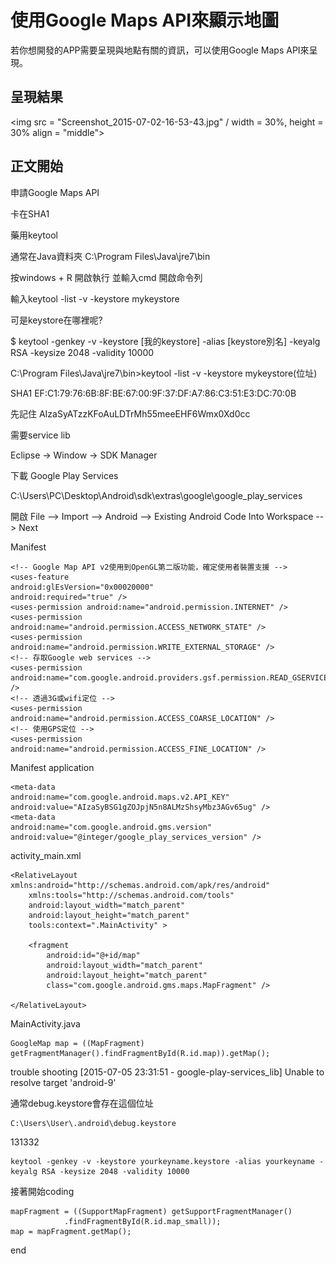 # 使用Google Maps API來顯示地圖
若你想開發的APP需要呈現與地點有關的資訊，可以使用Google Maps API來呈現。

## 呈現結果
<img src = "Screenshot_2015-07-02-16-53-43.jpg" / width = 30%, height = 30% align = "middle">

## 正文開始

申請Google Maps API

卡在SHA1

藥用keytool

通常在Java資料夾
C:\Program Files\Java\jre7\bin

按windows + R 開啟執行 並輸入cmd 開啟命令列

輸入keytool -list -v -keystore mykeystore

可是keystore在哪裡呢?

$ keytool -genkey -v -keystore [我的keystore]
-alias [keystore別名] -keyalg RSA -keysize 2048 -validity 10000


C:\Program Files\Java\jre7\bin>keytool -list -v -keystore mykeystore(位址)

SHA1
EF:C1:79:76:6B:8F:BE:67:00:9F:37:DF:A7:86:C3:51:E3:DC:70:0B

先記住
AIzaSyATzzKFoAuLDTrMh55meeEHF6Wmx0Xd0cc

需要service lib

Eclipse -> Window -> SDK Manager

下載 Google Play Services

C:\Users\PC\Desktop\Android\sdk\extras\google\google_play_services


開啟 File --> Import --> Android --> Existing Android Code Into Workspace --> Next

Manifest

    <!-- Google Map API v2使用到OpenGL第二版功能，確定使用者裝置支援 -->
    <uses-feature
    android:glEsVersion="0x00020000"
    android:required="true" />
    <uses-permission android:name="android.permission.INTERNET" />
    <uses-permission android:name="android.permission.ACCESS_NETWORK_STATE" />
    <uses-permission android:name="android.permission.WRITE_EXTERNAL_STORAGE" />
    <!-- 存取Google web services -->
    <uses-permission android:name="com.google.android.providers.gsf.permission.READ_GSERVICES" />
    <!-- 透過3G或wifi定位 -->
    <uses-permission android:name="android.permission.ACCESS_COARSE_LOCATION" />
    <!-- 使用GPS定位 -->
    <uses-permission android:name="android.permission.ACCESS_FINE_LOCATION" />

    
    
    
    
Manifest application

    <meta-data
    android:name="com.google.android.maps.v2.API_KEY"
    android:value="AIzaSyBSG1gZOJpjN5n8ALMzShsyMbz3AGv65ug" />
    <meta-data
    android:name="com.google.android.gms.version"
    android:value="@integer/google_play_services_version" />
    
            
activity_main.xml

    <RelativeLayout xmlns:android="http://schemas.android.com/apk/res/android"
        xmlns:tools="http://schemas.android.com/tools"
        android:layout_width="match_parent"
        android:layout_height="match_parent"
        tools:context=".MainActivity" >

        <fragment
            android:id="@+id/map"
            android:layout_width="match_parent"
            android:layout_height="match_parent"
            class="com.google.android.gms.maps.MapFragment" />
    
    </RelativeLayout>

MainActivity.java

    GoogleMap map = ((MapFragment) getFragmentManager().findFragmentById(R.id.map)).getMap();


trouble shooting
[2015-07-05 23:31:51 - google-play-services_lib] Unable to resolve target 'android-9'


通常debug.keystore會存在這個位址

    C:\Users\User\.android\debug.keystore

131332
    
    keytool -genkey -v -keystore yourkeyname.keystore -alias yourkeyname -keyalg RSA -keysize 2048 -validity 10000
    
    
接著開始coding



    mapFragment = ((SupportMapFragment) getSupportFragmentManager()
				.findFragmentById(R.id.map_small));
	map = mapFragment.getMap();






end





